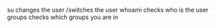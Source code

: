 su changes the user /switches the user
whoami checks who is the user
groups checks which groups you are in
